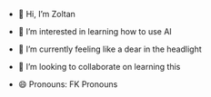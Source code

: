 - 👋 Hi, I’m Zoltan
- 👀 I’m interested in learning how to use AI
- 🌱 I’m currently feeling like a dear in the headlight
- 💞️ I’m looking to collaborate on learning this
  
- 😄 Pronouns: FK Pronouns


<!---
nagyzoltan83/nagyzoltan83 is a ✨ special ✨ repository because its `README.md` (this file) appears on your GitHub profile.
You can click the Preview link to take a look at your changes.
--->
